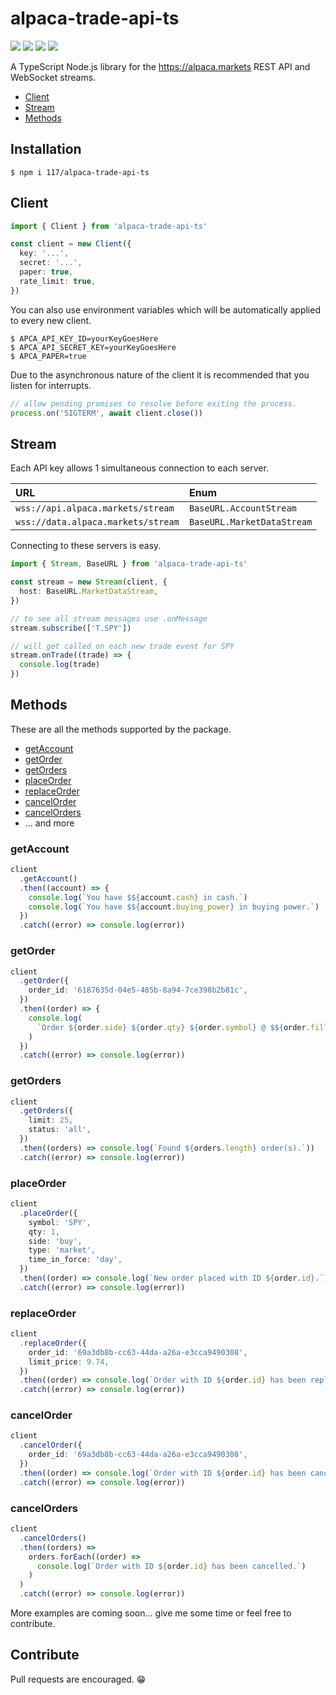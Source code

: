 # alpaca-trade-api-ts

![](https://img.shields.io/github/package-json/v/117/alpaca-trade-api-ts?color=196DFF&style=flat-square)
![](https://img.shields.io/github/languages/code-size/117/alpaca-trade-api-ts?color=F1A42E&style=flat-square)
![](https://img.shields.io/maintenance/yes/2020?style=flat-square)
![](https://img.shields.io/static/v1?label=code%20style&message=prettier&color=ff51bc&style=flat-square)

A TypeScript Node.js library for the https://alpaca.markets REST API and
WebSocket streams.

- [Client](#Client)
- [Stream](#Stream)
- [Methods](#Methods)

## Installation

```console
$ npm i 117/alpaca-trade-api-ts
```

## Client

```typescript
import { Client } from 'alpaca-trade-api-ts'

const client = new Client({
  key: '...',
  secret: '...',
  paper: true,
  rate_limit: true,
})
```

You can also use environment variables which will be automatically applied to
every new client.

```console
$ APCA_API_KEY_ID=yourKeyGoesHere
$ APCA_API_SECRET_KEY=yourKeyGoesHere
$ APCA_PAPER=true
```

Due to the asynchronous nature of the client it is recommended that you listen
for interrupts.

```typescript
// allow pending promises to resolve before exiting the process.
process.on('SIGTERM', await client.close())
```

## Stream

Each API key allows 1 simultaneous connection to each server.

| URL                                | Enum                       |
| :--------------------------------- | :------------------------- |
| `wss://api.alpaca.markets/stream`  | `BaseURL.AccountStream`    |
| `wss://data.alpaca.markets/stream` | `BaseURL.MarketDataStream` |

Connecting to these servers is easy.

```typescript
import { Stream, BaseURL } from 'alpaca-trade-api-ts'

const stream = new Stream(client, {
  host: BaseURL.MarketDataStream,
})

// to see all stream messages use .onMessage
stream.subscribe(['T.SPY'])

// will get called on each new trade event for SPY
stream.onTrade((trade) => {
  console.log(trade)
})
```

## Methods

These are all the methods supported by the package.

- [getAccount](#getAccount)
- [getOrder](#getOrder)
- [getOrders](#getOrders)
- [placeOrder](#placeOrder)
- [replaceOrder](#replaceOrder)
- [cancelOrder](#cancelOrder)
- [cancelOrders](#cancelOrders)
- ... and more

### getAccount

```typescript
client
  .getAccount()
  .then((account) => {
    console.log(`You have $${account.cash} in cash.`)
    console.log(`You have $${account.buying_power} in buying power.`)
  })
  .catch((error) => console.log(error))
```

### getOrder

```typescript
client
  .getOrder({
    order_id: '6187635d-04e5-485b-8a94-7ce398b2b81c',
  })
  .then((order) => {
    console.log(
      `Order ${order.side} ${order.qty} ${order.symbol} @ $${order.filled_avg_price}.`
    )
  })
  .catch((error) => console.log(error))
```

### getOrders

```typescript
client
  .getOrders({
    limit: 25,
    status: 'all',
  })
  .then((orders) => console.log(`Found ${orders.length} order(s).`))
  .catch((error) => console.log(error))
```

### placeOrder

```typescript
client
  .placeOrder({
    symbol: 'SPY',
    qty: 1,
    side: 'buy',
    type: 'market',
    time_in_force: 'day',
  })
  .then((order) => console.log(`New order placed with ID ${order.id}.`))
  .catch((error) => console.log(error))
```

### replaceOrder

```typescript
client
  .replaceOrder({
    order_id: '69a3db8b-cc63-44da-a26a-e3cca9490308',
    limit_price: 9.74,
  })
  .then((order) => console.log(`Order with ID ${order.id} has been replaced.`))
  .catch((error) => console.log(error))
```

### cancelOrder

```typescript
client
  .cancelOrder({
    order_id: '69a3db8b-cc63-44da-a26a-e3cca9490308',
  })
  .then((order) => console.log(`Order with ID ${order.id} has been cancelled.`))
  .catch((error) => console.log(error))
```

### cancelOrders

```typescript
client
  .cancelOrders()
  .then((orders) =>
    orders.forEach((order) =>
      console.log(`Order with ID ${order.id} has been cancelled.`)
    )
  )
  .catch((error) => console.log(error))
```

More examples are coming soon... give me some time or feel free to contribute.

## Contribute

Pull requests are encouraged. 😁
